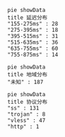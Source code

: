 
```mermaid
pie showData
title 延迟分布
"155-275ms" : 28
"275-395ms" : 18
"395-515ms" : 31
"515-635ms" : 36
"635-755ms" : 60
"755-875ms" : 14
```
```mermaid
pie showData
title 地域分布
"未知" : 187
```
```mermaid
pie showData
title 协议分布
"ss" : 131
"trojan" : 8
"vless" : 47
"http" : 1
```